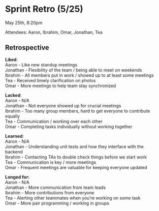 # Sprint Retro (5/25)

May 25th, 8:20pm

Attendees: Aaron, Ibrahim, Omar, Jonathan, Tea

## Retrospective

**Liked**:  
Aaron \- Like new standup meetings  
Jonathan \- Flexibility of the team / being able to meet on weekends  
Ibrahim \- All members put in work / showed up to at least some meetings  
Tea \- Received timely clarification on photos  
Omar \- More meetings to help team stay synchronized

**Lacked**:  
Aaron \- N/A  
Jonathan \- Not everyone showed up for crucial meetings  
Ibrahim \- Too many group members, hard to get everyone to contribute equally  
Tea \- Communication / working over each other  
Omar \- Completing tasks individually without working together

**Learned**:  
Aaron \- N/A  
Jonathan \- Understanding unit tests and how they interface with the backend  
Ibrahim \- Contacting TAs to double check things before we start work  
Tea \- Communication is key / more meetings   
Omar \- Frequent meetings are valuable for keeping everyone updated

**Longed for:**  
Aaron \- N/A  
Jonathan \- More communication from team leads  
Ibrahim \- More contributions from everyone  
Tea \- Alerting other teammates when you’re working on some task  
Omar \- More pair programming / working in groups
